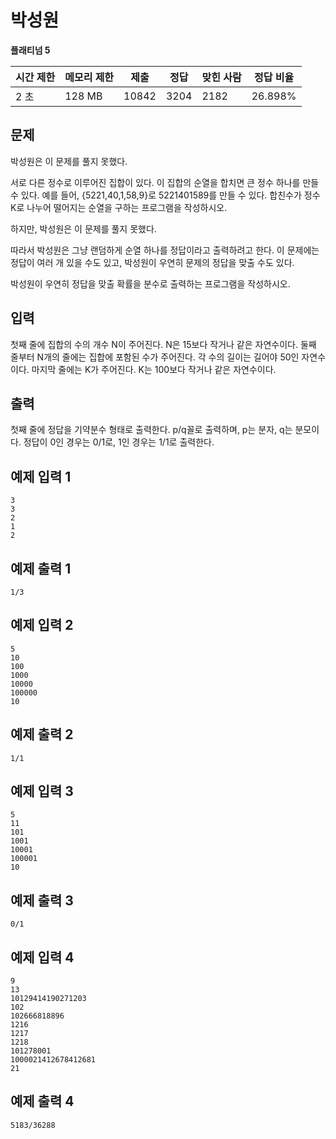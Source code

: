 # 박성원

**플래티넘 5**

|시간 제한	|메모리 제한	|제출|	정답|	맞힌 사람|	정답 비율|
|---|---|---|---|---|---|
|2 초	|128 MB	|10842|3204|	2182|	26.898%|

## 문제 

박성원은 이 문제를 풀지 못했다.

서로 다른 정수로 이루어진 집합이 있다. 이 집합의 순열을 합치면 큰 정수 하나를 만들 수 있다. 예를 들어, {5221,40,1,58,9}로 5221401589를 만들 수 있다. 합친수가 정수 K로 나누어 떨어지는 순열을 구하는 프로그램을 작성하시오.

하지만, 박성원은 이 문제를 풀지 못했다.

따라서 박성원은 그냥 랜덤하게 순열 하나를 정답이라고 출력하려고 한다. 이 문제에는 정답이 여러 개 있을 수도 있고, 박성원이 우연히 문제의 정답을 맞출 수도 있다.

박성원이 우연히 정답을 맞출 확률을 분수로 출력하는 프로그램을 작성하시오.

## 입력 

첫째 줄에 집합의 수의 개수 N이 주어진다. N은 15보다 작거나 같은 자연수이다. 둘째 줄부터 N개의 줄에는 집합에 포함된 수가 주어진다. 각 수의 길이는 길어야 50인 자연수이다. 마지막 줄에는 K가 주어진다. K는 100보다 작거나 같은 자연수이다.

## 출력 

첫째 줄에 정답을 기약분수 형태로 출력한다. p/q꼴로 출력하며, p는 분자, q는 분모이다. 정답이 0인 경우는 0/1로, 1인 경우는 1/1로 출력한다.

## 예제 입력 1

```
3
3
2
1
2
```

## 예제 출력 1

```
1/3
```

## 예제 입력 2

```
5
10
100
1000
10000
100000
10
```

## 예제 출력 2

```
1/1
```

## 예제 입력 3

```
5
11
101
1001
10001
100001
10
```

## 예제 출력 3

```
0/1
```

## 예제 입력 4

```
9
13
10129414190271203
102
102666818896
1216
1217
1218
101278001
1000021412678412681
21
```

## 예제 출력 4

```
5183/36288
```